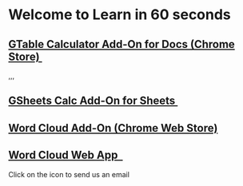 # Welcome to Learn in 60 seconds

<div class="row">
<div class="col-xs-4"> <h2><a href="https://chrome.google.com/webstore/detail/table-calculator/fknnekoeejdjcbdokeinngldblilkedp?hl=en" target="_blank">GTable Calculator Add-On for Docs (Chrome Store)&nbsp;</a><a target="_blank" href="mailto:tcalc@li60.zendesk.com?Subject=Table%20Calculator" target="_top"><span class="glyphicon glyphicon-envelope" aria-hidden="true"></span></a></h2></div>

<i class="fa fa-envelope" aria-hidden="true"></i>
<i class="fa fa-envelope" aria-hidden="true"></i>,,,

<div class="row">
<div class="col-xs-4"> <h2><a href="https://chrome.google.com/webstore/detail/gsheets-calc/ojfmgmplohpjbjnmddbncmeogpfjnfma?utm_source=permalink" target="_blank">GSheets Calc Add-On for Sheets&nbsp;</a><a target="_blank" href="mailto:gsheetscalc@li60.zendesk.com?Subject=GSheets%20Calc" target="_top"><span class="glyphicon glyphicon-envelope" aria-hidden="true"></span></a></h2>
</div>
</div>
          
<div class="row">
<div class="col-xs-12"> <h2><a href="https://chrome.google.com/webstore/detail/word-cloud-generator/alhnlhbhnklajhmccemipdbaifocepab?authuser=0" target="_blank">Word Cloud Add-On (Chrome Web Store) </a><a target="_blank" href="mailto:wordcloudaddon@li60.zendesk.com?Subject=Word%20Cloud%20Add-On" onclick="ga('send', 'event', 'link', 'click', 'Word Cloud Add On Li60 webpage');" target="_top"><span class="glyphicon glyphicon-envelope" aria-hidden="true"></span></a></h2>
</div>
</div>

<div class="row">
<div class="col-xs-12"> <h2><a href="http://bit.ly/li60tagcloud" target="_blank">Word Cloud Web App &nbsp;</a><a target="_blank" href="mailto:wordcloudwebapp@li60.zendesk.com?Subject=Word%20Cloud%20Web%20App" target="_top"><span class="glyphicon glyphicon-envelope" aria-hidden="true"></span></a></h2>
</div>
</div> 
           
           
<div class="row">
Click on the icon to send us an email
</div>
</div>          
  
